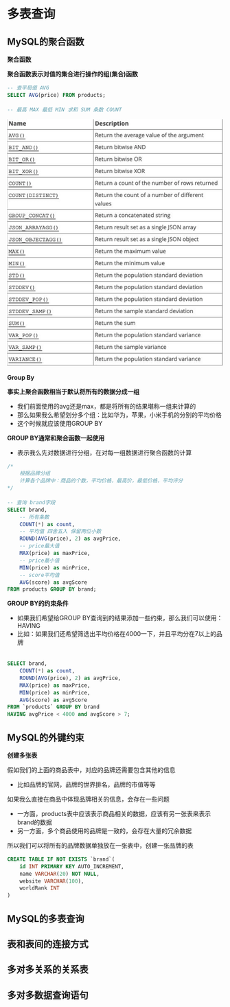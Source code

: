 # 多表查询

## MySQL的聚合函数

**聚合函数**

**聚合函数表示对值的集合进行操作的组(集合)函数**

```sql
-- 查平局值 AVG
SELECT AVG(price) FROM products;

-- 最高 MAX 最低 MIN 求和 SUM 条数 COUNT
```

![函数](./img/函数.png)

**Group By**

**事实上聚合函数相当于默认将所有的数据分成一组**

* 我们前面使用的avg还是max，都是将所有的结果堪称一组来计算的
* 那么如果我么希望划分多个组：比如华为，苹果，小米手机的分别的平均价格
* 这个时候就应该使用GROUP BY

**GROUP BY通常和聚合函数一起使用**

* 表示我么先对数据进行分组，在对每一组数据进行聚合函数的计算

```sql
/*
	根据品牌分组
	计算各个品牌中：商品的个数，平均价格，最高价，最低价格，平均评分
*/

-- 查询 brand字段
SELECT brand,
	-- 所有条数
	COUNT(*) as count,
	-- 平均值 四舍五入 保留两位小数
	ROUND(AVG(price), 2) as avgPrice,
	-- price最大值
	MAX(price) as maxPrice,
	-- price最小值
	MIN(price) as minPrice,
	-- score平均值
	AVG(score) as avgScore
FROM products GROUP BY brand;
```

**GROUP BY的约束条件**

* 如果我们希望给GROUP BY查询到的结果添加一些约束，那么我们可以使用：HAVING
* 比如：如果我们还希望筛选出平均价格在4000一下，并且平均分在7以上的品牌

```sql

SELECT brand,
	COUNT(*) as count,
	ROUND(AVG(price), 2) as avgPrice,
	MAX(price) as maxPrice,
	MIN(price) as minPrice,
	AVG(score) as avgScore
FROM `products` GROUP BY brand
HAVING avgPrice < 4000 and avgScore > 7;
```

## MySQL的外键约束

**创建多张表**

假如我们的上面的商品表中，对应的品牌还需要包含其他的信息

* 比如品牌的官网，品牌的世界排名，品牌的市值等等

如果我么直接在商品中体现品牌相关的信息，会存在一些问题

* 一方面，products表中应该表示商品相关的数据，应该有另一张表来表示brand的数据
* 另一方面，多个商品使用的品牌是一致的，会存在大量的冗余数据

所以我们可以将所有的品牌数据单独放在一张表中，创建一张品牌的表

```sql
CREATE TABLE IF NOT EXISTS `brand`(
	id INT PRIMARY KEY AUTO_INCREMENT,
    name VARCHAR(20) NOT NULL,
    website VARCHAR(100),
    worldRank INT
)
```



## MySQL的多表查询

## 表和表间的连接方式

## 多对多关系的关系表

## 多对多数据查询语句